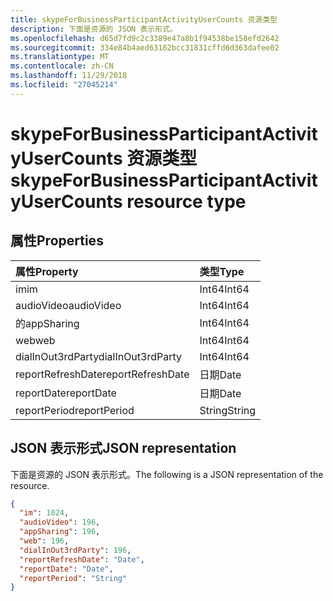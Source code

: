 ```yaml
---
title: skypeForBusinessParticipantActivityUserCounts 资源类型
description: 下面是资源的 JSON 表示形式。
ms.openlocfilehash: d65d7fd9c2c3389e47a8b1f94538be158efd2642
ms.sourcegitcommit: 334e84b4aed63162bcc31831cffd6d363dafee02
ms.translationtype: MT
ms.contentlocale: zh-CN
ms.lasthandoff: 11/29/2018
ms.locfileid: "27045214"
---
```

# <a name="skypeforbusinessparticipantactivityusercounts-resource-type"></a><span data-ttu-id="5faea-103">skypeForBusinessParticipantActivityUserCounts 资源类型</span><span class="sxs-lookup"><span data-stu-id="5faea-103">skypeForBusinessParticipantActivityUserCounts resource type</span></span>

## <a name="properties"></a><span data-ttu-id="5faea-104">属性</span><span class="sxs-lookup"><span data-stu-id="5faea-104">Properties</span></span>

| <span data-ttu-id="5faea-105">属性</span><span class="sxs-lookup"><span data-stu-id="5faea-105">Property</span></span>          | <span data-ttu-id="5faea-106">类型</span><span class="sxs-lookup"><span data-stu-id="5faea-106">Type</span></span>   |
| :---------------- | :----- |
| <span data-ttu-id="5faea-107">im</span><span class="sxs-lookup"><span data-stu-id="5faea-107">im</span></span>                | <span data-ttu-id="5faea-108">Int64</span><span class="sxs-lookup"><span data-stu-id="5faea-108">Int64</span></span>  |
| <span data-ttu-id="5faea-109">audioVideo</span><span class="sxs-lookup"><span data-stu-id="5faea-109">audioVideo</span></span>        | <span data-ttu-id="5faea-110">Int64</span><span class="sxs-lookup"><span data-stu-id="5faea-110">Int64</span></span>  |
| <span data-ttu-id="5faea-111">的</span><span class="sxs-lookup"><span data-stu-id="5faea-111">appSharing</span></span>        | <span data-ttu-id="5faea-112">Int64</span><span class="sxs-lookup"><span data-stu-id="5faea-112">Int64</span></span>  |
| <span data-ttu-id="5faea-113">web</span><span class="sxs-lookup"><span data-stu-id="5faea-113">web</span></span>               | <span data-ttu-id="5faea-114">Int64</span><span class="sxs-lookup"><span data-stu-id="5faea-114">Int64</span></span>  |
| <span data-ttu-id="5faea-115">dialInOut3rdParty</span><span class="sxs-lookup"><span data-stu-id="5faea-115">dialInOut3rdParty</span></span> | <span data-ttu-id="5faea-116">Int64</span><span class="sxs-lookup"><span data-stu-id="5faea-116">Int64</span></span>  |
| <span data-ttu-id="5faea-117">reportRefreshDate</span><span class="sxs-lookup"><span data-stu-id="5faea-117">reportRefreshDate</span></span> | <span data-ttu-id="5faea-118">日期</span><span class="sxs-lookup"><span data-stu-id="5faea-118">Date</span></span>   |
| <span data-ttu-id="5faea-119">reportDate</span><span class="sxs-lookup"><span data-stu-id="5faea-119">reportDate</span></span>        | <span data-ttu-id="5faea-120">日期</span><span class="sxs-lookup"><span data-stu-id="5faea-120">Date</span></span>   |
| <span data-ttu-id="5faea-121">reportPeriod</span><span class="sxs-lookup"><span data-stu-id="5faea-121">reportPeriod</span></span>      | <span data-ttu-id="5faea-122">String</span><span class="sxs-lookup"><span data-stu-id="5faea-122">String</span></span> |

## <a name="json-representation"></a><span data-ttu-id="5faea-123">JSON 表示形式</span><span class="sxs-lookup"><span data-stu-id="5faea-123">JSON representation</span></span>

<span data-ttu-id="5faea-124">下面是资源的 JSON 表示形式。</span><span class="sxs-lookup"><span data-stu-id="5faea-124">The following is a JSON representation of the resource.</span></span>

<!-- {
  "blockType": "resource",
  "@odata.type": "microsoft.graph.skypeForBusinessParticipantActivityUserCounts"
} -->

```json
{
  "im": 1024, 
  "audioVideo": 196, 
  "appSharing": 196, 
  "web": 196, 
  "dialInOut3rdParty": 196, 
  "reportRefreshDate": "Date", 
  "reportDate": "Date", 
  "reportPeriod": "String"
}
```
